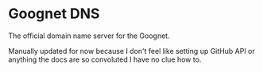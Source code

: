 # Goognet DNS
The official domain name server for the Goognet. 

Manually updated for now because I don't feel like setting up GitHub API or anything the docs are so convoluted I have no clue how to.

